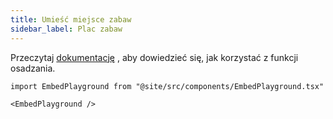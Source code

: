 ```yaml
---
title: Umieść miejsce zabaw
sidebar_label: Plac zabaw
---
```


Przeczytaj [dokumentację](intro) , aby dowiedzieć się, jak korzystać z funkcji osadzania.

```mdx-code-block
import EmbedPlayground from "@site/src/components/EmbedPlayground.tsx"

<EmbedPlayground />
```
